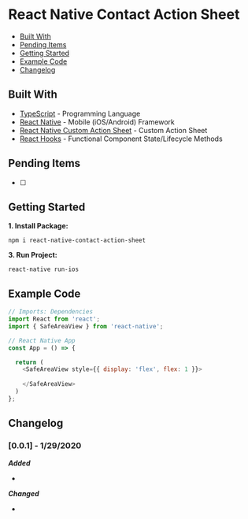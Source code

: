 # React Native Contact Action Sheet

<!-- [![npm version](https://badge.fury.io/js/react-native-ultimate-modal-picker.svg)](https://badge.fury.io/js/react-native-ultimate-modal-picker) -->
<!-- [![npm downloads](https://img.shields.io/npm/dm/react-native-ultimate-modal-picker.svg?style=flat-square)](https://www.npmjs.com/package/react-native-ultimate-modal-picker) -->

*  [Built With](#built-with)
*  [Pending Items](#pending-items)
*  [Getting Started](#getting-started)
*  [Example Code](#example-code)
*  [Changelog](#changelog)

## Built With
* [TypeScript](https://github.com/microsoft/TypeScript) - Programming Language
* [React Native](https://facebook.github.io/react-native/) - Mobile (iOS/Android) Framework
* [React Native Custom Action Sheet](https://www.npmjs.com/package/react-native-custom-actionsheet) - Custom Action Sheet
* [React Hooks](https://reactjs.org/docs/hooks-intro.html) - Functional Component State/Lifecycle Methods

## Pending Items
- [ ] 

## Getting Started
**1. Install Package:**
```
npm i react-native-contact-action-sheet
```

**3. Run Project:**
```
react-native run-ios
```


## Example Code
```javascript
// Imports: Dependencies
import React from 'react';
import { SafeAreaView } from 'react-native';

// React Native App
const App = () => {

  return (
    <SafeAreaView style={{ display: 'flex', flex: 1 }}>
      
    </SafeAreaView>
  )
};
```


## Changelog

### [0.0.1] - 1/29/2020

***Added***

- 

***Changed***

- 